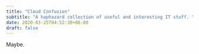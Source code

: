 ```yaml
---
title: "Cloud Confusion"
subtitle: "A haphazard collection of useful and interesting IT stuff. "
date: 2020-03-25T04:52:30+06:00
draft: false
---
```

Maybe.